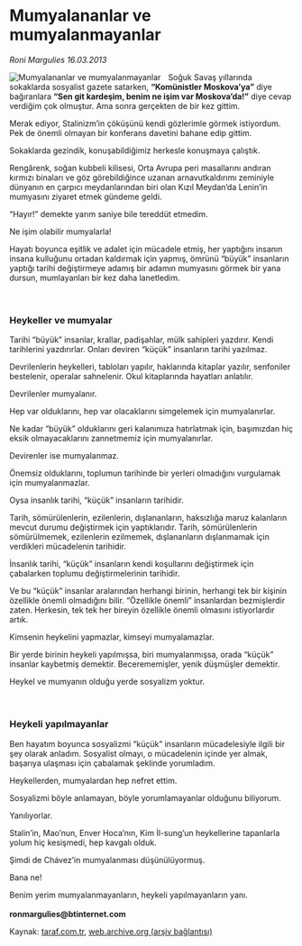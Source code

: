 # Mumyalananlar ve mumyalanmayanlar

*Roni Margulies 16.03.2013*

<div class="yazi"><img align="left" alt="Mumyalananlar ve mumyalanmayanlar" border="0" src="http://www.taraf.com.tr/fotoraflar/makaleler/mumyalananlar-ve-mumyalanmayanlar_836_orijinal.jpg" style="border-right-width:10px; border-color:#FFFFFF"/><p>Soğuk Savaş yıllarında sokaklarda sosyalist gazete satarken, <b>“Komünistler Moskova’ya”</b> diye bağıranlara <b>“Sen git kardeşim, benim ne işim var Moskova’da!”</b> diye cevap verdiğim çok olmuştur. Ama sonra gerçekten de bir kez gittim.</p>
<p>Merak ediyor, Stalinizm’in çöküşünü kendi gözlerimle görmek istiyordum. Pek de önemli olmayan bir konferans davetini bahane edip gittim.</p>
<p>Sokaklarda gezindik, konuşabildiğimiz herkesle konuşmaya çalıştık.</p>
<p>Rengârenk, soğan kubbeli kilisesi, Orta Avrupa peri masallarını andıran kırmızı binaları ve göz görebildiğince uzanan arnavutkaldırımı zeminiyle dünyanın en çarpıcı meydanlarından biri olan Kızıl Meydan’da Lenin’in mumyasını ziyaret etmek gündeme geldi.</p>
<p>“Hayır!” demekte yarım saniye bile tereddüt etmedim.</p>
<p>Ne işim olabilir mumyalarla!</p>
<p>Hayatı boyunca eşitlik ve adalet için mücadele etmiş, her yaptığını insanın insana kulluğunu ortadan kaldırmak için yapmış, ömrünü “büyük” insanların yaptığı tarihi değiştirmeye adamış bir adamın mumyasını görmek bir yana dursun, mumlayanları bir kez daha lanetledim.<br/><br/><br/></p>
<h3>Heykeller ve mumyalar</h3>
<p>Tarihi “büyük” insanlar, krallar, padişahlar, mülk sahipleri yazdırır. Kendi tarihlerini yazdırırlar. Onları deviren “küçük” insanların tarihi yazılmaz.</p>
<p>Devrilenlerin heykelleri, tabloları yapılır, haklarında kitaplar yazılır, senfoniler bestelenir, operalar sahnelenir. Okul kitaplarında hayatları anlatılır.</p>
<p>Devrilenler mumyalanır.</p>
<p>Hep var olduklarını, hep var olacaklarını simgelemek için mumyalanırlar.</p>
<p>Ne kadar “büyük” olduklarını geri kalanımıza hatırlatmak için, başımızdan hiç eksik olmayacaklarını zannetmemiz için mumyalanırlar.</p>
<p>Devirenler ise mumyalanmaz.</p>
<p>Önemsiz olduklarını, toplumun tarihinde bir yerleri olmadığını vurgulamak için mumyalanmazlar.</p>
<p>Oysa insanlık tarihi, “küçük” insanların tarihidir.</p>
<p>Tarih, sömürülenlerin, ezilenlerin, dışlananların, haksızlığa maruz kalanların mevcut durumu değiştirmek için yaptıklarıdır. Tarih, sömürülenlerin sömürülmemek, ezilenlerin ezilmemek, dışlananların dışlanmamak için verdikleri mücadelenin tarihidir.</p>
<p>İnsanlık tarihi, “küçük” insanların kendi koşullarını değiştirmek için çabalarken toplumu değiştirmelerinin tarihidir.</p>
<p>Ve bu “küçük” insanlar aralarından herhangi birinin, herhangi tek bir kişinin özellikle önemli olmadığını bilir. “Özellikle önemli” insanlardan bezmişlerdir zaten. Herkesin, tek tek her bireyin özellikle önemli olmasını istiyorlardır artık.</p>
<p>Kimsenin heykelini yapmazlar, kimseyi mumyalamazlar.</p>
<p>Bir yerde birinin heykeli yapılmışsa, biri mumyalanmışsa, orada “küçük” insanlar kaybetmiş demektir. Becerememişler, yenik düşmüşler demektir.</p>
<p>Heykel ve mumyanın olduğu yerde sosyalizm yoktur.<br/><br/><br/></p>
<h3>Heykeli yapılmayanlar</h3>
<p>Ben hayatım boyunca sosyalizmi “küçük” insanların mücadelesiyle ilgili bir şey olarak anladım. Sosyalist olmayı, o mücadelenin içinde yer almak, başarıya ulaşması için çabalamak şeklinde yorumladım.</p>
<p>Heykellerden, mumyalardan hep nefret ettim.</p>
<p>Sosyalizmi böyle anlamayan, böyle yorumlamayanlar olduğunu biliyorum.</p>
<p>Yanılıyorlar.</p>
<p>Stalin’in, Mao’nun, Enver Hoca’nın, Kim İl-sung’un heykellerine tapanlarla yolum hiç kesişmedi, hep kavgalı olduk.</p>
<p>Şimdi de Chávez’in mumyalanması düşünülüyormuş.</p>
<p>Bana ne!</p>
<p>Benim yerim mumyalanmayanların, heykeli yapılmayanların yanı.<br/><br/><b>ronmargulies@btinternet.com</b></p>
</div>

Kaynak: [taraf.com.tr](http://www.taraf.com.tr/roni-margulies/makale-mumyalananlar-ve-mumyalanmayanlar.htm), [web.archive.org (arşiv bağlantısı)](http://web.archive.org/web/20131107130149/http://www.taraf.com.tr/roni-margulies/makale-mumyalananlar-ve-mumyalanmayanlar.htm)
